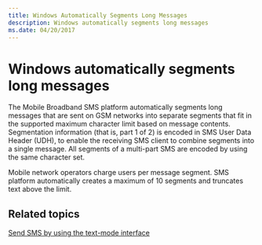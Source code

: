 ```yaml
---
title: Windows Automatically Segments Long Messages
description: Windows automatically segments long messages
ms.date: 04/20/2017
---
```


# Windows automatically segments long messages


The Mobile Broadband SMS platform automatically segments long messages that are sent on GSM networks into separate segments that fit in the supported maximum character limit based on message contents. Segmentation information (that is, part 1 of 2) is encoded in SMS User Data Header (UDH), to enable the receiving SMS client to combine segments into a single message. All segments of a multi-part SMS are encoded by using the same character set.

Mobile network operators charge users per message segment. SMS platform automatically creates a maximum of 10 segments and truncates text above the limit.

## Related topics


[Send SMS by using the text-mode interface](calculate-characters-and-segments-of-a-draft-sms.md)

 

 






